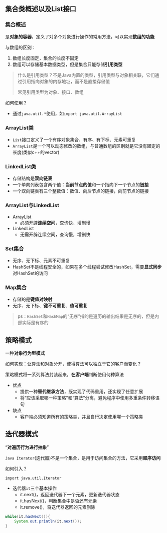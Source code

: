 ## 集合类概述以及List接口

### 集合概述

是**对象的容器**，定义了对多个对象进行操作的常用方法，可以实现**数组的功能**

与数组的区别：

1. 数组长度固定，集合的长度不固定
2. 数组可以存储基本数据类型，但是集合只能存储**引用类型**

> 什么是引用类型？不是Java内置的类型，引用类型与对象相关联，它们通过引用指向对象的内存地址，而不是直接存储值
>
> 常见引用类型为对象、接口、数组

如何使用？

- 通过`java.util.*`使用，如`import java.util.ArrayList`

### ArrayList类

- `List`接口定义了一个有序对象集合，有序、有下标、元素可重复
- `ArrayList`是一个可以动态修改的数组，与普通数组的区别就是它没有固定的长度(类似c++的vector)

### LinkedList类

- 存储结构是**双向链表**
- 一个单向列表包含两个值：**当前节点的值**和一个指向下一个节点的**链接**
- 一个双向链表有三个整数值：数值、向后节点的链接，向前节点的链接

### ArrayList与LinkedList

- ArrayList
    - 必须开辟**连续空间**，查询快，增删慢
- LinkedList    
    - 无需开辟连续空间，查询慢，增删快

### Set集合

- 无序、无下标、元素不可重复
- HashSet不是线程安全的，如果在多个线程尝试修改HashSet，需要**显式同步**对HashSet的访问

### Map集合

- 存储的是**键值对映射**
- 无序、无下标、**键不可重复**、**值可重复**

> ps：`HashSet`和`HashMap`的“无序”指的是遍历的输出结果是无序的，但是内部实际是有序的

## 策略模式

一种**对象行为型模式**

如何实现：让算法和对象分开，使得算法可以独立于它的客户而变化？

策略模式将一系列算法封装起来，**在客户端**判断使用何种算法

- 优点
    - 提供一种**替代继承方法**，既实现了代码重用，还实现了任意扩展
    - 将“应该采取哪一种策略”和“算法”分离，避免程序中使用多重条件转移语句
- 缺点
    - 客户端必须知道所有的策略类，并且自行决定使用哪一个策略类

## 迭代器模式

“**对遍历行为进行抽象**”


`Java Iterator`(迭代器)不是一个集合，是用于访问集合的方法，它采用**顺序访问**

如何引入？

`import java.util.Iterator`

- 迭代器`it`三个基本操作
    - it.next()，返回迭代器下一个元素，更新迭代器状态
    - it.hasNext()，判断集合中是否还有元素
    - it.remove()，将迭代器返回的元素删除

```java
while(it.hasNext()){
    System.out.println(it.next());
}
```